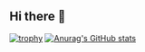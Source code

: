 ## Hi there 👋

<!--
**DongSamE/DongSamE** is a ✨ _special_ ✨ repository because its `README.md` (this file) appears on your GitHub profile.

Here are some ideas to get you started:

- 🔭 I’m currently working on ...
- 🌱 I’m currently learning ...
- 👯 I’m looking to collaborate on ...
- 🤔 I’m looking for help with ...
- 💬 Ask me about ...
- 📫 How to reach me: ...
- 😄 Pronouns: ...
- ⚡ Fun fact: ... -->
[![trophy](https://github-profile-trophy.vercel.app/?username=DongSamE&row=2&column=3&theme=Gradient)](https://github.com/ryo-ma/github-profile-trophy)
[![Anurag's GitHub stats](https://github-readme-stats.vercel.app/api?username=DongSamE)](https://github.com/anuraghazra/github-readme-stats)
